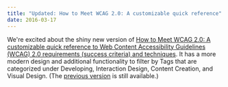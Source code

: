 ```yaml
---
title: "Updated: How to Meet WCAG 2.0: A customizable quick reference"
date: 2016-03-17
---
```

<p>We're excited about the shiny new version of <a href="https://www.w3.org/WAI/WCAG20/quickref/">How to Meet WCAG 2.0: A customizable quick reference to Web Content Accessibility Guidelines (WCAG) 2.0 requirements (success criteria) and techniques</a>. It has a more modern design and additional functionality to filter by Tags that are categorized under Developing, Interaction Design, Content Creation, and Visual Design. (The <a href="https://www.w3.org/WAI/WCAG20/quickref/20160317/">previous version</a> is still available.)</p>